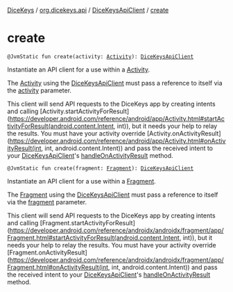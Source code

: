 [DiceKeys](../../index.md) / [org.dicekeys.api](../index.md) / [DiceKeysApiClient](index.md) / [create](./create.md)

# create

`@JvmStatic fun create(activity: `[`Activity`](https://developer.android.com/reference/android/app/Activity.html)`): `[`DiceKeysApiClient`](index.md)

Instantiate an API client for a use within a [Activity](https://developer.android.com/reference/android/app/Activity.html).

The [Activity](https://developer.android.com/reference/android/app/Activity.html) using the [DiceKeysApiClient](index.md) must pass a reference
to itself via the [activity](create.md#org.dicekeys.api.DiceKeysApiClient.Companion$create(android.app.Activity)/activity) parameter.

This client will send API requests to the DiceKeys app by creating intents and
calling [Activity.startActivityForResult](https://developer.android.com/reference/android/app/Activity.html#startActivityForResult(android.content.Intent, int)), but it needs your help
to relay the results. You must have your activity override
[Activity.onActivityResult](https://developer.android.com/reference/android/app/Activity.html#onActivityResult(int, int, android.content.Intent)) and pass the received intent to
your [DiceKeysApiClient](index.md)'s [handleOnActivityResult](handle-on-activity-result.md) method.

`@JvmStatic fun create(fragment: `[`Fragment`](https://developer.android.com/reference/androidx/androidx/fragment/app/Fragment.html)`): `[`DiceKeysApiClient`](index.md)

Instantiate an API client for a use within a [Fragment](https://developer.android.com/reference/androidx/androidx/fragment/app/Fragment.html).

The [Fragment](https://developer.android.com/reference/androidx/androidx/fragment/app/Fragment.html) using the [DiceKeysApiClient](index.md) must pass a reference
to itself via the [fragment](create.md#org.dicekeys.api.DiceKeysApiClient.Companion$create(androidx.fragment.app.Fragment)/fragment) parameter.

This client will send API requests to the DiceKeys app by creating intents and
calling [Fragment.startActivityForResult](https://developer.android.com/reference/androidx/androidx/fragment/app/Fragment.html#startActivityForResult(android.content.Intent, int)), but it needs your help
to relay the results. You must have your activity override
[Fragment.onActivityResult](https://developer.android.com/reference/androidx/androidx/fragment/app/Fragment.html#onActivityResult(int, int, android.content.Intent)) and pass the received intent to
your [DiceKeysApiClient](index.md)'s [handleOnActivityResult](handle-on-activity-result.md) method.

